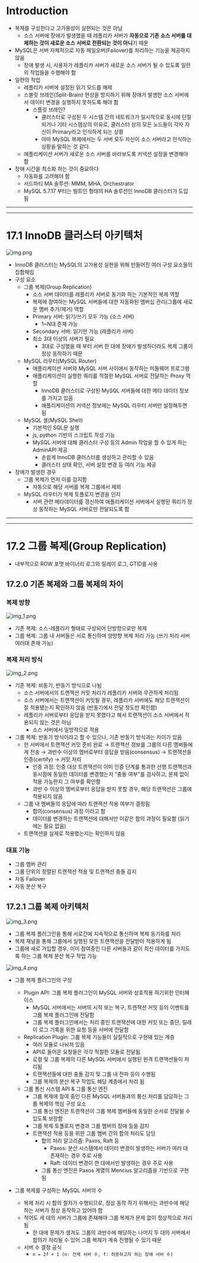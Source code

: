 # Introduction
- 복제를 구성한다고 고가용성이 실현되는 것은 아님 
  - 소스 서버에 장애가 발생했을 때 레플리카 서버가 **자동으로 기존 소스 서버를 대체하는 것이 새로운 소스 서버로 전환되는 것이 아니**기 때문 
- MySQL은 서버 자체적으로 자동 페일오버(Failover)를 처리하는 기능을 제공하지 않음
  - 장애 발생 시, 사용자가 레플리카 서버가 새로운 소스 서버가 될 수 있도록 일련의 작업들을 수행해야 함 
- 일련의 작업
  - 레플리카 서버에 설정된 읽기 모드를 해제 
  - 스블릿 브레인(Split-Brain) 현상을 방지하기 위해 장애가 발생한 소스 서버에서 데이터 변경을 실행하지 못하도록 해야 함 
    - 스플릿 브레인?
      - 클러스터로 구성된 두 시스템 간의 네트워크가 일시적으로 동시에 단절되거나 기타 시스템상의 이유로, 클러스터 상의 모든 노드들이 각자 자신이 Primary라고 인식하게 되는 상황 
      - 아마 MySQL 복제에서는 두 서버 모두 자신이 소스 서버라고 인식하는 상황을 말하는 것 같다. 
  - 애플리케이션 서버가 새로운 소스 서버를 바라보도록 커넥션 설정을 변경해야 함 
- 장애 시간을 최소화 하는 것이 중요하다 
  - 자동화를 고려해야 함 
  - 서드파티 MA 솔루션: MMM, MHA, Orchestrator 
  - MySQL 5.7.17 부터는 빌트인 형태의 HA 솔루션인 InnoDB 클러스터가 도입됨 


---

---

# 17.1 InnoDB 클러스터 아키텍처 
![img.png](img.png)
- InnoDB 클러스터는 MySQL의 고가용성 실현을 위해 만들어진 여러 구성 요소들의 집합체임 
- 구성 요소
  - 그룹 복제(Group Replication)
    - 소스 서버 데이터를 레플리카 서버로 동기화 하는 기본적인 복제 역할 
    - 복제에 참여하는 MySQL 서버들에 대한 자동화된 멤버십 관리(그룹에 새로운 멤버 추가/제거) 역할 
    - Primary 서버: 읽기/쓰기 모두 가능 (소스 서버) 
      - 1~N대 존재 가능 
    - Secondary 서버: 읽기만 가능 (레플리카 서버)
    - 최소 3대 이상의 서버가 필요 
      - 3대로 구성했을 때 부터 서버 한 대에 장애가 발생하더라도 복제 그룹이 정상 동작하기 때문 
  - MySQL 라우터(MySQL Router)
    - 애플리케이션 서버와 MySQL 서버 사이에서 동작하는 미들웨어 프로그램 
    - 애플리케이션이 실행한 쿼리를 적절한 MySQL 서버로 전달하는 Proxy 역할
      - InnoDB 클러스터로 구성된 MySQL 서버들에 대한 메타 데이터 정보를 가지고 있음 
      - 애플리케이션의 커넥션 정보에는 MySQL 라우터 서버만 설정해두면 됨 
  - MySQL 셸(MySQL Shell)
    - 기본적인 SQL문 실행 
    - js, python 기반의 스크립트 작성 기능 
    - MySQL 서버에 대해 클러스터 구성 등의 Admin 작업을 할 수 있게 하는 AdminAPI 제공
      - 손쉽게 InnoDB 클러스터를 생성하고 관리할 수 있음 
      - 클러스터 상태 확인, 서버 설정 변경 등 여러 기능 제공 
- 장애가 발생한 경우
  - 그룹 복제가 먼저 이를 감지함 
    - 자동으로 해당 서버를 복제 그룹에서 제외 
  - MySQL 라우터가 복제 토폴로지 변경을 인지
    - 서버 관련 메타데이터를 갱신하여 애플리케이션 서버에서 실행된 쿼리가 정상 동작하는 MySQL 서버로만 전달되도록 함 


---

---

# 17.2 그룹 복제(Group Replication)
- 내부적으로 ROW 포맷 바이너리 로그와 릴레이 로그, GTID를 사용 

## 17.2.0 기존 복제와 그룹 복제의 차이
### 복제 방향  
![img_1.png](img_1.png)
- 기존 복제: 소스-레플리카 형태로 구성되어 단방향으로만 복제 
- 그룹 복제: 그룹 내 서버들은 서로 통신하며 양방향 복제 처리 가능 (쓰기 처리 서버 여러대 존재 가능)

### 복제 처리 방식 
![img_2.png](img_2.png)
- 기존 복제: 비동기, 반동기 방식으로 나뉨 
  - 소스 서버에서의 트랜잭션 커밋 처리가 레플리카 서버와 무관하게 처리됨
  - 소스 서버에서는 트랜잭션이 커밋될 경우, 레플리카 서버에도 해당 트랜잭션이 잘 적용됐는지 확인하지 않음 (반동기에서 전달 정도만 확인함)
  - 레플리카 서버로부터 응답을 받지 못했다고 해서 트랜잭션이 소스 서버에서 적용되지 않는 것은 아님 
    - 소스 서버에서 일방적으로 적용 
- 그룹 복제: 반동기 방식이라고 할 수 있으나, 기존 반동기 방식과는 차이가 있음 
  - 한 서버에서 트랜잭션 커밋 준비 완료 → 트랜잭션 정보를 그룹의 다른 멤버들에게 전송 → 과반수 이상의 멤버로부터 응답을 받음(consensus) → 트랜잭션을 인증(certify) → 커밋 처리 
    - 인증 과정: 인증 대상 트랜잭션이 이미 인증 단계를 통과한 선행 트랜잭션과 동시점에 동일한 데이터를 변경했는지 "충돌 여부"를 검사하고, 문제 없이 적용 가능한지 그 여부를 확인함 
    - 과반 수 이상의 멤버로부터 응답을 받지 못할 경우, 해당 트랜잭션은 그룹에 적용되지 않음
  - 그룹 내 멤버들의 응답에 따라 트랜잭션 적용 여부가 결정됨
    - 합의(consensus) 과정 이라고 함 
    - 데이터를 변경하는 트랜잭션에 대해서만 이같은 합의 과정이 필요함 (읽기에는 필요 없음)
  - 트랜잭션을 실제로 적용했는지는 확인하지 않음


### 대표 기능 
- 그룹 멤버 관리
- 그룹 단위의 정렬된 트랜잭션 적용 및 트랜잭션 충돌 감지 
- 자동 Failover
- 자동 분산 복구 


## 17.2.1 그룹 복제 아키텍처 
![img_3.png](img_3.png)
- 그룹 복제 플러그인을 통해 서로간에 지속적으로 통신하며 복제 동기화를 처리 
- 복제 채널을 통해 그룹에서 실행된 모든 트랜잭션을 전달받아 적용하게 됨 
- 그룹에 새로 가입할 경우, 이미 참여중인 다른 서버들과 같이 최신 데이터를 가지도록 하는 그룹 복제 분산 복구 작업 가능

![img_4.png](img_4.png)
- 그룹 복제 플러그인의 구성 
  - Plugin API: 그룹 복제 플러그인이 MySQL 서버와 상호작용 하기위한 인터페이스 
    - MySQL 서버에서는 서버의 시작 또는 복구, 트랜잭션 커밋 등의 이벤트를 그룹 복제 플러그인에 전달함 
    - 그룹 복제 플러그인에서는 처리 중인 트랜잭션에 대한 커밋 또는 중단, 릴레이 로그 기록을 위한 요청 등을 서버에 전달함 
  - Replication Plugin: 그룹 복제 기능들이 실질적으로 구현돼 있는 계층 
    - 여러 모듈로 나눠져 있음 
    - API로 들어온 요청들은 각각 적절한 모듈로 전달됨 
    - 로컬 및 그룹 복제의 다른 MySQL 서버에서 실행된 원격 트랜잭션들이 처리됨 
    - 트랜잭션들에 대한 충돌 감지 및 그룹 내 전파 등이 수행됨 
    - 그룹 복제의 분산 복구 작업도 해당 계층에서 처리 됨 
  - 그룹 통신 시스템 API & 그룹 통신 엔진
    - 그룹 복제에 참여 중인 다른 MySQL 서버들과의 통신 처리를 담당하는 그룹 복제의 핵심 구성 요소 
    - 그룹 통신 엔진은 트랜잭션이 그룹 복제 멤버들에 동일한 순서로 전달될 수 있도록 보장함 
    - 그룹 복제 토폴로지 변경과 그룹 멤버의 장애 등을 감지 
    - 트랜잭션 적용 등을 위한 그룹 멤버 간의 합의 처리도 담당 
      - 합의 처리 알고리즘: Paxos, Raft 등
        - Paxos: 분산 시스템에서 데이터 변경이 발생하는 서버가 여러 대 존재하는 경우 주로 사용
        - Raft: 데이터 변경이 한 대에서만 발생하는 경우 주로 사용
      - 그룹 통신 엔진은 Paxos 계열의 Mencius 알고리즘을 기반으로 구현됨 


- 그룹 복제를 구성하는 MySQL 서버의 수 
  - 복제 처리 시 합의 절차가 수행되므로, 정상 동작 하기 위해서는 과반수에 해당하는 서버가 정상 동작하고 있어야 함 
  - 적어도 세 대의 서버가 그룹에 존재해야 그룹 복제가 문제 없이 정상적으로 처리됨 
    - 한 대에 문제가 생겨도 그룹의 과반수에 해당하는 나머지 두 대의 서버에서 합의가 처리될 수 있어 그룹 복제가 계속 진행될 수 있기 때문
  - 서버 수 결정 공식 
    - `n = 2f + 1 (n: 전체 서버 수, f: 허용하고자 하는 장애 서버 수)`